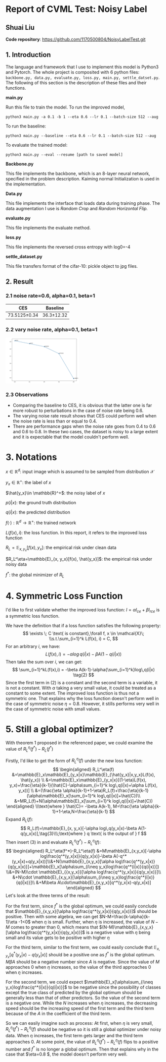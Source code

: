 # Report of CVML Test: Noisy Label

## Shuai Liu

**Code repository**: https://github.com/1170500804/NoisyLabelTest.git

## 1. Introduction

The language and framework that I use to implement this model is Python3 and Pytorch. The whole project is composited with 6 python files: `backbone.py, data.py, evaluate.py, loss.py, main.py, settle_datset.py`. The following of this section is the description of these files and their functions.

**main.py**

Run this file to train the model. To run the improved model, 

```shell
python3 main.py -a 0.1 -b 1 --eta 0.6 --lr 0.1 --batch-size 512 --aug
```

To run the baseline:

```shell
python3 main.py --baseline --eta 0.6 --lr 0.1 --batch-size 512 --aug
```

To evaluate the trained model:

```shell
python3 main.py --eval --resume [path to saved model]
```

**Backbone.py**

This file implements the backbone, which is an 8-layer neural network, specified in the problem description. Kaiming normal Initialization is used in the implementation.

**Data.py**

This file implements the interface that loads data during training phase. The data augmentation I use is *Random Crop* and *Random Horizontal Flip.*

**evaluate.py**

This file implements the evaluate method.

**loss.py**

This file implements the reversed cross entropy with log0=-4

**settle_dataset.py**

This file transfers format of the cifar-10: pickle object to jpg files.

## 2. Result

### 2.1 noise rate=0.6, alpha=0.1, beta=1

|       CES        |    Baseline    |
| :--------------: | :------------: |
| 73.5125$\pm$0.34 | 36.3$\pm$12.32 |

### 2.2 vary noise rate, alpha=0.1, beta=1

<img src="./vary_noise_rate.png" alt="Screen Shot 2020-12-27 at 8.33.56 PM" style="zoom: 25%;" />

### 2.3 Observations

+ Comparing the baseline to CES, it is obvious that the latter one is far more robust to perturbations in the case of noise rate being 0.6. 
+ The varying noise rate result shows that CES could perform well when the noise rate is less than or equal to 0.4. 
+ There are performance gaps when the noise rate goes from 0.4 to 0.6 and 0.6 to 0.8. In these two cases, the dataset is noisy to a large extent and it is expectable that the model couldn't perform well.



# 3. Notations

$x \in \mathbb{R}^d$: input image which is assumed to be sampled from distribution $\mathcal{X}$

$y_x \in \mathbb{R}^+$: the label of $x$

$\hat{y_x}\in \mathbb{R}^+$: the noisy label of $x$

$p(i|x)$: the ground truth distribution

$q(i|x)$: the predicted distribution

$f(\cdot): \mathbb{R}^d \rightarrow \mathbb{R}^+$: the trained network

$L(f(x),i)$: the loss function. In this report, it refers to the improved loss function

$R_L=\mathbb{E}_{x, y_x}[f(x), y_x]$: the empirical risk under clean data

$R_L^\eta=\mathbb{E}_{x, y_x}[f(x), \hat{y_x}]$: the empirical risk under noisy data

$f^*$: the global minimizer of $R_L$



# 4. Symmetric Loss Function

I'd like to first validate whether the improved loss function: $l=\alpha l_{ce}+\beta l_{rce}$ is a symmetric loss function.

We have the definition that if a loss function satisfies the following property:
$$
\exists \;  C \text{ is constant},\forall f, x \in \mathcal{X}\; \\s.t.\sum_{i=1}^k L(f(x), i) = C,
$$
For an arbitrary $i$, we have:
$$
L(f(x),i) = -\alpha log\,q(i|x) - \beta A(1-q(i|x)) \tag{1}
$$
Then take the sum over $i$, we can get:
$$
\sum_{i=1}^kL(f(x),i) = -\beta A(k-1)-\alpha{\sum_{i=1}^k}log\,q(i|x) \tag{2}
$$
Since the first term in (2) is a constant and the second term is a variable, it is not a constant. With $\alpha$ taking a very small value, it could be treated as a constant to some extent. The improved loss function is thus not a symmetric one. That explains why the loss function doesn't perform well in the case of symmetric noise $\eta=0.8$. However, it stills performs very well in the case of symmetric noise with small values. 

# 5. Still a global optimizer?

With theorem 1 proposed in the referenced paper, we could examine the value of $R_L^\eta(f^*)-R_L(f^*)$

Firstly, I'd like to get the form of $R_L^\eta(f)$ under the new loss function:
$$
\begin{aligned}
R_L^\eta(f) &=\mathbb{E}_x\mathbb{E}_{y_x|x}\mathbb{E}_{\hat{y_x}|x,y_x}L(f(x), \hat{y_x})
\\ &=\mathbb{E}_x\mathbb{E}_{y_x|x}[(1-\eta)L(f(x), y_x)+\frac{\eta}{k-1}(\hat{C}-\alpha\sum_{i=1}^k log\,q(i|x)+\alpha L(f(x), y_x))]
\\ &=(\frac{\eta \alpha}{k-1}+1-\eta)R_L(f)+\frac{\eta}{k-1}(\alpha\mathbb{E}_x[\sum_{i=1}^k log\,q(i|x)]+\hat{C})\\
&=MR_L(f)+N(\alpha\mathbb{E}_x[\sum_{i=1}^k log\,q(i|x)]+\hat{C})
\end{aligned}
\\\text{where } \hat{C}= -\beta A(k-1), M=\frac{\eta \alpha}{k-1}+1-\eta,N=\frac{\eta}{k-1}
$$
Expand $R_L(f)$:
$$
R_L(f)=\mathbb{E}_{x, y_x}[-\alpha log\,q(y_x|x)-\beta A(1-q(y_x|x)],\tag{3}\\\;\text{where } q \text{ is the output of } f
$$
Then insert (3) in and evaluate $R_L^\eta(f^*)-R_L^\eta(f)$:
$$
\begin{aligned}
R_L^\eta(f^*)-R_L^\eta(f) &=M\mathbb{E}_{x,y_x}[-\alpha log\frac{q^*(y_x|x)}{q(y_x|x)}-\beta A(-q^*(y_x|x)+q(y_x|x))]\\&+N(\mathbb{E}_{x,y_x}[\alpha log\frac{q^*(y_x|x)}{q(y_x|x)}]+\mathbb{E}_x[\alpha\sum_{i\neq y_x}log\frac{q^*(i|x)}{q(i|x)}])
\\&=(N-M)\cdot \mathbb{E}_{{x,y_x}}[\alpha log\frac{q^*(y_x|x)}{q(y_x|x)}]\\
&+N\cdot \mathbb{E}_{x,y_x}[\alpha\sum_{i\neq y_x}log\frac{q^*(i|x)}{q(i|x)}]\\
&+M\beta A\cdot\mathbb{E}_{x,y_x}[q^*(y_x|x)-q(y_x|x)]
\end{aligned}
$$
Let's look at the three terms of the result:

For the first term, since $f^*$ is the global optimum, we could easily conclude that $\mathbb{E}_{x,y_x}[\alpha log\frac{q^*(y_x|x)}{q(y_x|x)}]$ should be positive. Then with some algebra, we can get $N-M=\frac{k-\alpha}{k-1}\eta -1<0$ when $\eta$ is small. Further, when $\eta$ is increased, the value of $N-M$ comes to greater than 0, which means that $(N-M)\mathbb{E}_{x,y_x}[\alpha log\frac{q^*(y_x|x)}{q(y_x|x)}]$ is a negative value with $\eta$ being small and its value gets to be positive with higher $\eta$

For the third term, similar to the first term, we could easily conclude that $\mathbb{E}_{x,y_x}[q^*(y_x|x)-q(y_x|x)]$ should be a positive one as $f^*$ is the global optimum. $M\beta A$ should be a negative number since $A$ is negative. Since the value of $M$ approaches 0 when $\eta$ increases, so the value of the third approaches 0 when $\eta$ increases.

For the second term, we could expect $\mathbb{E}_x[\alpha\sum_{i\neq y_x}log\frac{q^*(i|x)}{q(i|x)}]$ to be negative since the possibility of classes except the true class of predicted by the global optimum should be generally less than that of other predictors.  So the value of the second term is a negative one. While the $N$ increases when $\eta$ increases, the decreasing speed should be the increasing speed of the first term and the third term because of the $A$ in the coefficient of the third term.

So we can easily imagine such as process: At first, when $\eta$ is very small, $R_L^\eta(f^*)-R_L^\eta(f)$ should be negative so it is still a global optimizer under noisy data. When $\eta$ increases, the first term gets larger and the third term approaches 0. At some point, the value of $R_L^\eta(f^*)-R_L^\eta(f)$ flips to a positive number and $f^*$ is no longer a global optimum. Then that explains why in the case that $\eta=0.8 $, the model doesn't perform very well.